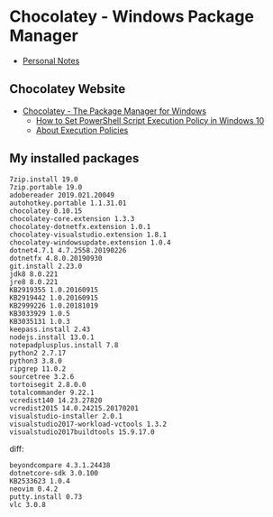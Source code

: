 # Chocolatey - Windows Package Manager

- [Personal Notes](README.md)

## Chocolatey Website

- [Chocolatey - The Package Manager for Windows](https://chocolatey.org/)
  - [How to Set PowerShell Script Execution Policy in Windows 10](https://www.tenforums.com/tutorials/54585-change-powershell-script-execution-policy-windows-10-a.html)
  - [About Execution Policies](https://docs.microsoft.com/en-us/powershell/module/microsoft.powershell.core/about/about_execution_policies?view=powershell-6)

## My installed packages

    7zip.install 19.0
    7zip.portable 19.0
    adobereader 2019.021.20049
    autohotkey.portable 1.1.31.01
    chocolatey 0.10.15
    chocolatey-core.extension 1.3.3
    chocolatey-dotnetfx.extension 1.0.1
    chocolatey-visualstudio.extension 1.8.1
    chocolatey-windowsupdate.extension 1.0.4
    dotnet4.7.1 4.7.2558.20190226
    dotnetfx 4.8.0.20190930
    git.install 2.23.0
    jdk8 8.0.221
    jre8 8.0.221
    KB2919355 1.0.20160915
    KB2919442 1.0.20160915
    KB2999226 1.0.20181019
    KB3033929 1.0.5
    KB3035131 1.0.3
    keepass.install 2.43
    nodejs.install 13.0.1
    notepadplusplus.install 7.8
    python2 2.7.17
    python3 3.8.0
    ripgrep 11.0.2
    sourcetree 3.2.6
    tortoisegit 2.8.0.0
    totalcommander 9.22.1
    vcredist140 14.23.27820
    vcredist2015 14.0.24215.20170201
    visualstudio-installer 2.0.1
    visualstudio2017-workload-vctools 1.3.2
    visualstudio2017buildtools 15.9.17.0

diff:

    beyondcompare 4.3.1.24438
    dotnetcore-sdk 3.0.100
    KB2533623 1.0.4
    neovim 0.4.2
    putty.install 0.73
    vlc 3.0.8
